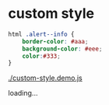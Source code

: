 # custom style

````css
html .alert--info {
    border-color: #aaa;
    background-color: #eee;
    color:#333;
}
````

<!--MR-R {
    type: "pre",
    file: './custom-style.demo.js'
} -->
[./custom-style.demo.js](./custom-style.demo.js)

<div id="example__custom-style_node" class="fast-flow-demo">loading...</div>
